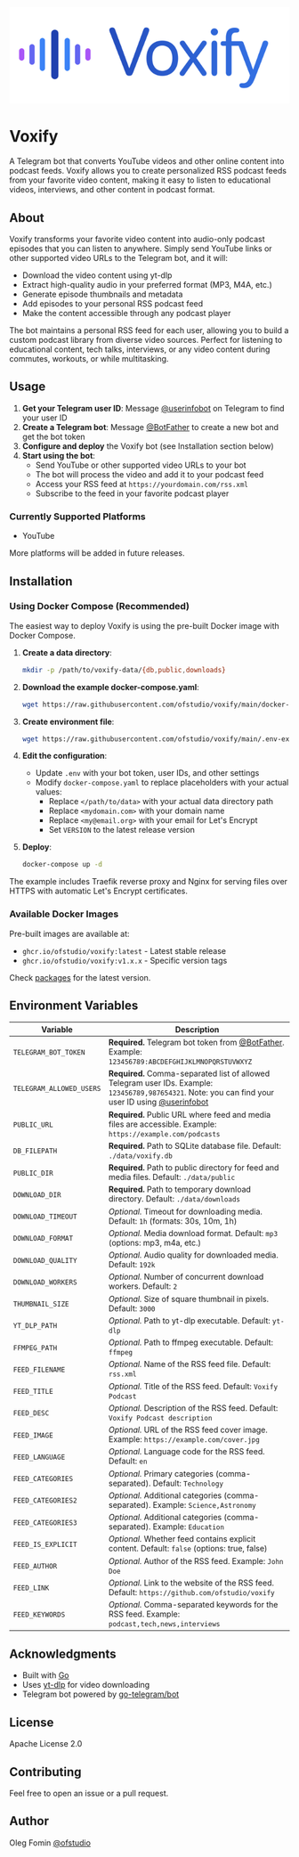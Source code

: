 ![Voxify logo](assets/voxify-logo.svg)

# Voxify

A Telegram bot that converts YouTube videos and other online content into podcast feeds. Voxify allows you to create
personalized RSS podcast feeds from your favorite video content, making it easy to listen to educational videos,
interviews, and other content in podcast format.

## About

Voxify transforms your favorite video content into audio-only podcast episodes that you can listen to anywhere. Simply
send YouTube links or other supported video URLs to the Telegram bot, and it will:

- Download the video content using yt-dlp
- Extract high-quality audio in your preferred format (MP3, M4A, etc.)
- Generate episode thumbnails and metadata
- Add episodes to your personal RSS podcast feed
- Make the content accessible through any podcast player

The bot maintains a personal RSS feed for each user, allowing you to build a custom podcast library from diverse video
sources. Perfect for listening to educational content, tech talks, interviews, or any video content during commutes,
workouts, or while multitasking.

## Usage

1. **Get your Telegram user ID**: Message [@userinfobot](https://t.me/userinfobot) on Telegram to find your user ID
2. **Create a Telegram bot**: Message [@BotFather](https://t.me/BotFather) to create a new bot and get the bot token
3. **Configure and deploy** the Voxify bot (see Installation section below)
4. **Start using the bot**:
    - Send YouTube or other supported video URLs to your bot
    - The bot will process the video and add it to your podcast feed
    - Access your RSS feed at `https://yourdomain.com/rss.xml`
    - Subscribe to the feed in your favorite podcast player

### Currently Supported Platforms

- YouTube

More platforms will be added in future releases.

## Installation

### Using Docker Compose (Recommended)

The easiest way to deploy Voxify is using the pre-built Docker image with Docker Compose.

1. **Create a data directory**:
   ```bash
   mkdir -p /path/to/voxify-data/{db,public,downloads}
   ```

2. **Download the example docker-compose.yaml**:
   ```bash
   wget https://raw.githubusercontent.com/ofstudio/voxify/main/docker-compose-example.yaml -O docker-compose.yaml
   ```

3. **Create environment file**:
   ```bash
   wget https://raw.githubusercontent.com/ofstudio/voxify/main/.env-example -O .env
   ```

4. **Edit the configuration**:
    - Update `.env` with your bot token, user IDs, and other settings
    - Modify `docker-compose.yaml` to replace placeholders with your actual values:
        - Replace `</path/to/data>` with your actual data directory path
        - Replace `<mydomain.com>` with your domain name
        - Replace `<my@email.org>` with your email for Let's Encrypt
        - Set `VERSION` to the latest release version

5. **Deploy**:
   ```bash
   docker-compose up -d
   ```

The example includes Traefik reverse proxy and Nginx for serving files over HTTPS with automatic Let's Encrypt
certificates.

### Available Docker Images

Pre-built images are available at:

- `ghcr.io/ofstudio/voxify:latest` - Latest stable release
- `ghcr.io/ofstudio/voxify:v1.x.x` - Specific version tags

Check [packages](https://github.com/ofstudio/voxify/pkgs/container/voxify) for the latest version.

## Environment Variables

| Variable                 | Description                                                                                                                                                                     |
|--------------------------|---------------------------------------------------------------------------------------------------------------------------------------------------------------------------------|
| `TELEGRAM_BOT_TOKEN`     | **Required.** Telegram bot token from [@BotFather](https://t.me/BotFather). Example: `123456789:ABCDEFGHIJKLMNOPQRSTUVWXYZ`                                                     |
| `TELEGRAM_ALLOWED_USERS` | **Required.** Comma-separated list of allowed Telegram user IDs. Example: `123456789,987654321`. Note: you can find your user ID using [@userinfobot](https://t.me/userinfobot) |
| `PUBLIC_URL`             | **Required.** Public URL where feed and media files are accessible. Example: `https://example.com/podcasts`                                                                     |
| `DB_FILEPATH`            | **Required.** Path to SQLite database file. Default: `./data/voxify.db`                                                                                                         |
| `PUBLIC_DIR`             | **Required.** Path to public directory for feed and media files. Default: `./data/public`                                                                                       |
| `DOWNLOAD_DIR`           | **Required.** Path to temporary download directory. Default: `./data/downloads`                                                                                                 |
| `DOWNLOAD_TIMEOUT`       | *Optional.* Timeout for downloading media. Default: `1h` (formats: 30s, 10m, 1h)                                                                                                |
| `DOWNLOAD_FORMAT`        | *Optional.* Media download format. Default: `mp3` (options: mp3, m4a, etc.)                                                                                                     |
| `DOWNLOAD_QUALITY`       | *Optional.* Audio quality for downloaded media. Default: `192k`                                                                                                                 |
|  `DOWNLOAD_WORKERS`      | *Optional.* Number of concurrent download workers. Default: `2`                                                                                                                 |
| `THUMBNAIL_SIZE`         | *Optional.* Size of square thumbnail in pixels. Default: `3000`                                                                                                                 |
| `YT_DLP_PATH`            | *Optional.* Path to yt-dlp executable. Default: `yt-dlp`                                                                                                                        |
| `FFMPEG_PATH`            | *Optional.* Path to ffmpeg executable. Default: `ffmpeg`                                                                                                                        |
| `FEED_FILENAME`          | *Optional.* Name of the RSS feed file. Default: `rss.xml`                                                                                                                       |
| `FEED_TITLE`             | *Optional.* Title of the RSS feed. Default: `Voxify Podcast`                                                                                                                    |
| `FEED_DESC`              | *Optional.* Description of the RSS feed. Default: `Voxify Podcast description`                                                                                                  |
| `FEED_IMAGE`             | *Optional.* URL of the RSS feed cover image. Example: `https://example.com/cover.jpg`                                                                                           |
| `FEED_LANGUAGE`          | *Optional.* Language code for the RSS feed. Default: `en`                                                                                                                       |
| `FEED_CATEGORIES`        | *Optional.* Primary categories (comma-separated). Default: `Technology`                                                                                                         |
| `FEED_CATEGORIES2`       | *Optional.* Additional categories (comma-separated). Example: `Science,Astronomy`                                                                                               |
| `FEED_CATEGORIES3`       | *Optional.* Additional categories (comma-separated). Example: `Education`                                                                                                       |
| `FEED_IS_EXPLICIT`       | *Optional.* Whether feed contains explicit content. Default: `false` (options: true, false)                                                                                     |
| `FEED_AUTHOR`            | *Optional.* Author of the RSS feed. Example: `John Doe`                                                                                                                         |
| `FEED_LINK`              | *Optional.* Link to the website of the RSS feed. Default: `https://github.com/ofstudio/voxify`                                                                                  |
| `FEED_KEYWORDS`          | *Optional.* Comma-separated keywords for the RSS feed. Example: `podcast,tech,news,interviews`                                                                                  |

## Acknowledgments

- Built with [Go](https://golang.org/)
- Uses [yt-dlp](https://github.com/yt-dlp/yt-dlp) for video downloading
- Telegram bot powered by [go-telegram/bot](https://github.com/go-telegram/bot)

## License

Apache License 2.0

## Contributing

Feel free to open an issue or a pull request.

## Author

Oleg Fomin [@ofstudio](https://t.me/ofstudio)
